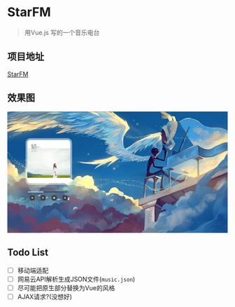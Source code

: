 # StarFM

> 用Vue.js 写的一个音乐电台

## 项目地址

[StarFM](http://music.jimmy66.org)

## 效果图

![StarFM](StarFM.png)

## Todo List

- [ ] 移动端适配
- [ ] 网易云API解析生成JSON文件(`music.json`)
- [ ] 尽可能把原生部分替换为Vue的风格
- [ ] AJAX请求?(没想好)
